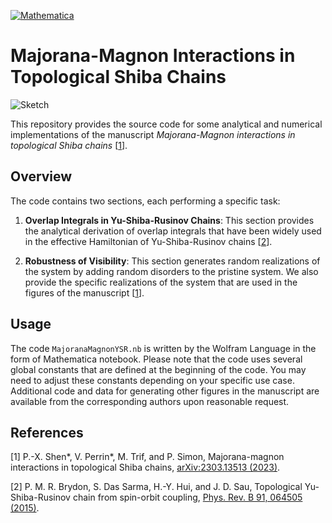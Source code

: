 [![Mathematica](https://img.shields.io/badge/Wolfram-Mathematica-DD1100?logo=wolfram-mathematica&logoColor=DD1100)](https://www.wolfram.com/mathematica/)

# Majorana-Magnon Interactions in Topological Shiba Chains

![Sketch](MajoranaMagnonYSR.gif)

This repository provides the source code for some analytical and numerical implementations of the manuscript *Majorana-Magnon interactions in topological Shiba chains* [[1](#refer-anchor-1)].

## Overview

The code contains two sections, each performing a specific task:

1. **Overlap Integrals in Yu-Shiba-Rusinov Chains**: This section provides the analytical derivation of overlap integrals that have been widely used in the effective Hamiltonian of Yu-Shiba-Rusinov chains [[2](#refer-anchor-2)].
   
2. **Robustness of Visibility**: This section generates random realizations of the system by adding random disorders to the pristine system. We also provide the specific realizations of the system that are used in the figures of the manuscript [[1](#refer-anchor-1)].

## Usage

The code `MajoranaMagnonYSR.nb` is written by the Wolfram Language in the form of Mathematica notebook. Please note that the code uses several global constants that are defined at the beginning of the code. You may need to adjust these constants depending on your specific use case. Additional code and data for generating other figures in the manuscript are available from the corresponding authors upon reasonable request.

## References

<div id="refer-anchor-1"></div> 

[1] P.-X. Shen*, V. Perrin*, M. Trif, and P. Simon, Majorana-magnon interactions in topological Shiba chains, [arXiv:2303.13513 (2023)](https://arxiv.org/abs/2303.13513).

<div id="refer-anchor-2"></div>

[2] P. M. R. Brydon, S. Das Sarma, H.-Y. Hui, and J. D. Sau, Topological Yu-Shiba-Rusinov chain from spin-orbit coupling, [Phys. Rev. B 91, 064505 (2015)](https://journals.aps.org/prb/abstract/10.1103/PhysRevB.91.064505).
